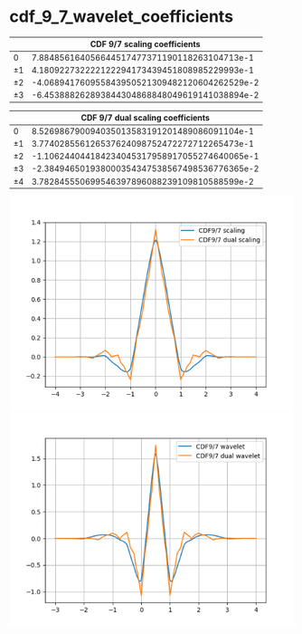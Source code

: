 # cdf_9_7_wavelet_coefficients

|| CDF 9/7 scaling coefficients |
|-|-|
| 0|7.884856164056644517477371190118263104713e-1|
| ±1|4.180922732222122294173439451808985229993e-1|
| ±2|-4.068941760955843950521309482120604262529e-2|
| ±3|-6.453888262893844304868848049619141038894e-2|

|| CDF 9/7 dual scaling coefficients |
|-|-|
| 0|8.526986790094035013583191201489086091104e-1|
| ±1|3.774028556126537624098752472272712265473e-1|
| ±2|-1.106244044184234045317958917055274640065e-1|
| ±3|-2.384946501938000354347538567498536776365e-2|
| ±4|3.782845550699546397896088239109810588599e-2|

!['plt'](https://github.com/fukuroder/cdf_9_7_wavelet_coefficients/blob/master/cdf_9_7_scaling.png)
!['plt'](https://github.com/fukuroder/cdf_9_7_wavelet_coefficients/blob/master/cdf_9_7_wavelet.png)
